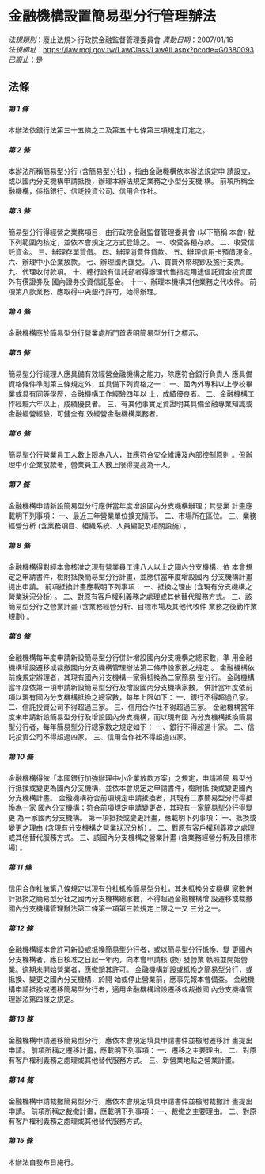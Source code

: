 # 金融機構設置簡易型分行管理辦法

*法規類別*：廢止法規＞行政院金融監督管理委員會
*異動日期*：2007/01/16  
*法規網址*：https://law.moj.gov.tw/LawClass/LawAll.aspx?pcode=G0380093
*已廢止*：是


## 法條
##### 第 1 條
本辦法依銀行法第三十五條之二及第五十七條第三項規定訂定之。

##### 第 2 條
本辦法所稱簡易型分行 (含簡易型分社) ，指由金融機構依本辦法規定申
請設立，或以國內分支機構申請抵換，辦理本辦法規定業務之小型分支機
構。
前項所稱金融機構，係指銀行、信託投資公司、信用合作社。

##### 第 3 條
簡易型分行得經營之業務項目，由行政院金融監督管理委員會 (以下簡稱
本會) 就下列範圍內核定，並依本會規定之方式登錄之。
一、收受各種存款。
二、收受信託資金。
三、辦理存單質借。
四、辦理消費性貸款。
五、辦理信用卡預借現金。
六、辦理中小企業放款。
七、辦理國內匯兌。
八、買賣外幣現鈔及旅行支票。
九、代理收付款項。
十、總行設有信託部者得辦理代售指定用途信託資金投資國外有價證券及
    國內證券投資信託基金。
十一、辦理本機構其他業務之代收件。
前項第八款業務，應取得中央銀行許可，始得辦理。

##### 第 4 條
金融機構應於簡易型分行營業處所門首表明簡易型分行之標示。

##### 第 5 條
簡易型分行經理人應具備有效經營金融機構之能力，除應符合銀行負責人
應具備資格條件準則第三條規定外，並具備下列資格之一：
一、國內外專科以上學校畢業或具有同等學歷，金融機構工作經驗四年以
    上，成績優良者。
二、金融機構工作經驗六年以上，成績優良者。
三、有其他事實足資證明其具備金融專業知識或金融經營經驗，可健全有
    效經營金融機構業務者。

##### 第 6 條
簡易型分行營業員工人數上限為八人，並應符合安全維護及內部控制原則
。但辦理中小企業放款者，營業員工人數上限得提高為十人。

##### 第 7 條
金融機構申請新設簡易型分行應併當年度增設國內分支機構辦理；其營業
計畫應載明下列事項：
一、最近三年營業單位擴充情形。
二、市場所在區位。
三、業務經營分析 (含業務項目、組織系統、人員編配及相關設施) 。

##### 第 8 條
金融機構得對經本會核准之現有營業員工達八人以上之國內分支機構，依
本會規定之申請書件，檢附抵換簡易型分行計畫，並應併當年度增設國內
分支機構計畫提出申請。
前項抵換計畫應載明下列事項：
一、抵換之理由 (含現有分支機構之營業狀況分析) 。
二、對原有客戶權利義務之處理或其他替代服務方式。
三、該簡易型分行之營業計畫 (含業務經營分析、目標市場及其他代收件
    業務之後勤作業規劃) 。

##### 第 9 條
金融機構每年度申請新設簡易型分行併計增設國內分支機構之總家數，準
用金融機構增設遷移或裁撤國內分支機構管理辦法第二條申設家數之規定
。
金融機構依前條規定辦理者，其現有國內分支機構一家得抵換為二家簡易
型分行。
金融機構當年度依第一項申請新設簡易型分行及增設國內分支機構家數，
併計當年度依前項以現有國內分支機構抵換之總家數，每年上限如下：
一、銀行不得超過八家。
二、信託投資公司不得超過三家。
三、信用合作社不得超過三家。
金融機構當年度未申請新設簡易型分行及增設國內分支機構，而以現有國
內分支機構抵換簡易型分行者，每年簡易型分行總家數之規定如下：
一、銀行不得超過十家。
二、信託投資公司不得超過四家。
三、信用合作社不得超過四家。

##### 第 10 條
金融機構得依「本國銀行加強辦理中小企業放款方案」之規定，申請將簡
易型分行抵換或變更為國內分支機構，並依本會規定之申請書件，檢附抵
換或變更國內分支機構計畫。
金融機構符合前項規定申請抵換者，其現有二家簡易型分行得抵換為一家
國內分支機構；符合前項規定申請變更者，其現有一家簡易型分行得變更
為一家國內分支機構。
第一項抵換或變更計畫，應載明下列事項：
一、抵換或變更之理由 (含現有分支機構之營業狀況分析) 。
二、對原有客戶權利義務之處理或其他替代服務方式。
三、該國內分支機構之營業計畫 (含業務經營分析及目標市場) 。

##### 第 11 條
信用合作社依第八條規定以現有分社抵換簡易型分社，其未抵換分支機構
家數併計抵換之簡易型分社之國內分支機構總家數，不得超過金融機構增
設遷移或裁撤國內分支機構管理辦法第二條第一項第三款規定上限之一又
三分之一。

##### 第 12 條
金融機構經本會許可新設或抵換簡易型分行者，或以簡易型分行抵換、變
更國內分支機構者，應自核准之日起一年內，向本會申請核 (換) 發營業
執照並開始營業。逾期未開始營業者，應撤銷其許可。
金融機構新設或抵換之簡易型分行，或抵換、變更之國內分支機構，於開
始或停止營業前，應事先報本會備查。
金融機構申請抵換或遷移簡易型分行者，適用金融機構增設遷移或裁撤國
內分支機構管理辦法第四條之規定。

##### 第 13 條
金融機構申請遷移簡易型分行，應依本會規定填具申請書件並檢附遷移計
畫提出申請。
前項所稱之遷移計畫，應載明下列事項：
一、遷移之主要理由。
二、對原有客戶權利義務之處理或其他替代服務方式。
三、新營業地點之營業計畫。

##### 第 14 條
金融機構申請裁撤簡易型分行，應依本會規定填具申請書件並檢附裁撤計
畫提出申請。
前項所稱之裁撤計畫，應載明下列事項：
一、裁撤之主要理由。
二、對原有客戶權利義務之處理或其他替代服務方式。

##### 第 15 條
本辦法自發布日施行。



